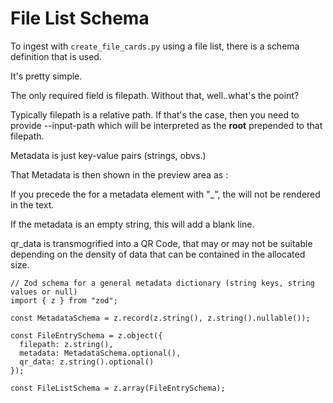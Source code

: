 # File List Schema

To ingest with `create_file_cards.py` using a file list, there is a schema definition that is used.

It's pretty simple.

The only required field is filepath. Without that, well..what's the point?

Typically filepath is a relative path. If that's the case, then you need to provide --input-path which will be interpreted as the **root** prepended to that filepath.

Metadata is just key-value pairs (strings, obvs.)

That Metadata is then shown in the preview area as <key>: <value>

If you precede the <key> for a metadata element with "_", the <key> will not be rendered in the text.

If the metadata is an empty string, this will add a blank line.

qr_data is transmogrified into a QR Code, that may or may not be suitable depending on the density of data that can be contained in the allocated size.



```
// Zod schema for a general metadata dictionary (string keys, string values or null)
import { z } from "zod";

const MetadataSchema = z.record(z.string(), z.string().nullable());

const FileEntrySchema = z.object({
  filepath: z.string(),
  metadata: MetadataSchema.optional(),
  qr_data: z.string().optional()
});

const FileListSchema = z.array(FileEntrySchema);
```